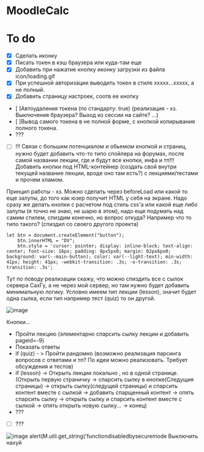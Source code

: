 # MoodleCalc
# To do
- [x] Сделать иконку
- [x] Писать токен в кэш браузера или куда-там еще
- [x] Добавить при нажатие кнопку иконку загрузки из файла icon/loading.gif
- [x] При успешной авторизации выводить токен в стиле xxxxx...xxxxx, а не полный.
- [x] Добавить страницу настроек, соотв ее кнопку
- [ ]Автоудаления токена (по стандарту: true) (реализация - хз. Выключения браузера? Выход из сессии на сайте? ...)
- [ ]Вывод самого токена в не полной форме, с кнопкой копирывания полного токена.
- ???
- [ ] !!! Связи с большим потенциалом и обьемом кнопкой и страниц, нужно будет добавить что-то типо спойлера на форумах, после самой названии лекции, где и будут все кнопки, инфа и тп!!! Добавить кнопки под HTML-контейнер (создать свой внутри текущей название лекции, вроде оно там есть?) с лекциями/тестами и прочем хламом. 

Принцип работы - хз. Можно сделать через beforeLoad или какой то еще залупы, до того как юзер получит HTML у себя на экране.
Надо сразу же делать кнопки с расчетом под стиль css'a или какой еще либо залупы (я точно не знаю, не шарю в этом), надо еще подумать над самим стилем, спиздим конечно, но вопрос откуда? Например что то типо такого? (спиздил со своего другого проекта)

```
let btn = document.createElement("button");
    btn.innerHTML = "DV";
    btn.style = 'cursor: pointer; display: inline-block; text-align: center; font-size: 16px; padding: 9px5px0; margin: 02px6px0; background: var(--main-button); color: var(--light-text); min-width: 41px; height: 41px; -webkit-transition: .3s; -o-transition: .3s; transition: .3s';
```
Тут по поводу реализации скажу, что можно спиздить все с сылок сервера СахГу, а не через мой сервер, но там нужно будет добавить минимальную логику. 
Условно имеем тип лекции (lesson), значит будет одна сылка, если тип например тест (quiz) то он другой.

![image](https://user-images.githubusercontent.com/58254635/151201910-17929a3a-3fbe-4c55-8ed8-f09ba0db9032.png)

Кнопки...
- Пройти лекцию (элементарно спарсить сылку лекции и добавить pageid=-9)
- Показать ответы
- if (quiz) - > Пройти рандомно (возможно реализация парсинга вопросов с ответами и тп? По идеи можно реализовать. Требует обсуждения и тестов)
- if (lesson) -> Открыть лекции локально , но в одной странице. (Открыть первую страничку -> спарсить сылку в кнопке(Следущия страницы) -> открыть сылку(следущей страницы) и спарсить контент вместе с сылкой  -> добавить спарщенный контент -> опять спарсить сылку -> открыть сылку и спарсить контент вместе с сылкой -> опять открыть новую сылку... -> конец)
- ???
- [ ] ???

![image](https://user-images.githubusercontent.com/58254635/152711183-91575033-c86a-42bd-be39-b36c625a83a8.png)
alert(M.util.get_string('functiondisabledbysecuremode
Выключить нахуй
